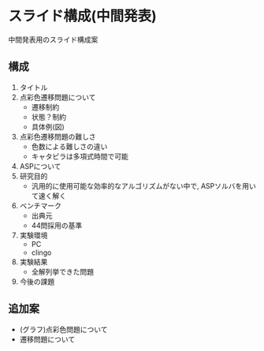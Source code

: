 # スライド構成(中間発表)
中間発表用のスライド構成案

## 構成
1. タイトル
1. 点彩色遷移問題について
   * 遷移制約
   * 状態？制約
   * 具体例(図)
1. 点彩色遷移問題の難しさ
   * 色数による難しさの違い
   * キャタピラは多項式時間で可能
1. ASPについて
1. 研究目的
   * 汎用的に使用可能な効率的なアルゴリズムがない中で, ASPソルバを用いて速く解く
1. ベンチマーク
   * 出典元
   * 44問採用の基準
1. 実験環境
   * PC
   * clingo
1. 実験結果
   * 全解列挙できた問題
1. 今後の課題

## 追加案
* (グラフ)点彩色問題について
* 遷移問題について